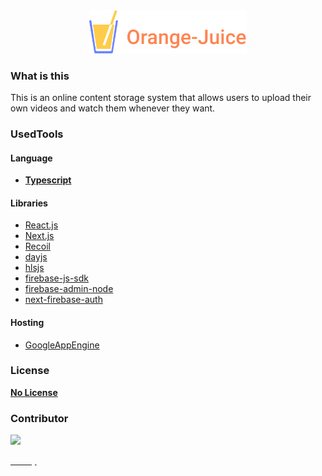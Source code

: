 <div align=center>
<a href="https://orange-juice.app">
<img
  className="logo"
  src="https://raw.githubusercontent.com/tera-ny/OrangeJuiceWeb/main/public/img/logo_light.svg"
  width=50%
/>
</a>
</div>

### What is this

This is an online content storage system that allows users to upload their own videos and watch them whenever they want.

### UsedTools

#### Language

- [**Typescript**](https://github.com/microsoft/TypeScript)

#### Libraries

- [React.js](reactjs.org)
- [Next.js](https://nextjs.org/)
- [Recoil](https://recoiljs.org/)
- [dayjs](https://github.com/iamkun/dayjs)
- [hlsjs](https://github.com/video-dev/hls.js/)
- [firebase-js-sdk](https://github.com/firebase/firebase-js-sdk)
- [firebase-admin-node](https://github.com/firebase/firebase-admin-node)
- [next-firebase-auth](https://github.com/gladly-team/next-firebase-auth)

#### Hosting

- [GoogleAppEngine](https://cloud.google.com/appengine)

### License

[**No License**](https://choosealicense.com/no-permission/)

### Contributor

<a href="https://github.com/tera-ny">
<img src="https://avatars.githubusercontent.com/u/33125821?v=4" width=100px /><br/>
<p style="color: white">terany</p>
</a>
